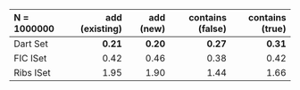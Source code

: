 | N = 1000000 | add (existing) | add (new) | contains (false) | contains (true) |
| :--- | ---: | ---: | ---: | ---: |
| Dart Set | **0.21** | **0.20** | **0.27** | **0.31** |
| FIC ISet | 0.42 | 0.46 | 0.38 | 0.42 |
| Ribs ISet | 1.95 | 1.90 | 1.44 | 1.66 |
